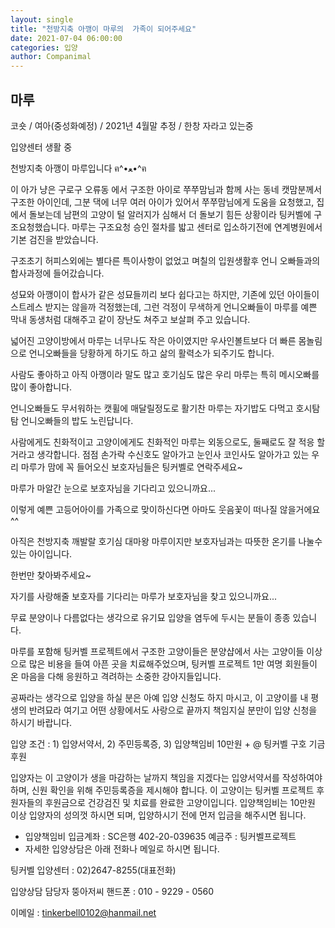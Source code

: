 ```yaml
---
layout: single
title: "천방지축 아깽이 마루의  가족이 되어주세요"
date: 2021-07-04 06:00:00
categories: 입양
author: Companimal
---
```


## 마루

코숏 / 여아(중성화예정) / 2021년 4월말 추정 / 한창 자라고 있는중

입양센터 생활 중 ​

천방지축 아깽이 마루입니다 ฅ^•ﻌ•^ฅ

이 아가 냥은 구로구 오류동 에서 구조한 아이로 쭈쭈맘님과 함께 사는 동네 캣맘분께서 구조한 아이인데, 그분 댁에 너무 여러 아이가 있어서 쭈쭈맘님에게 도움을 요청했고, 집에서 돌보는데 남편의 고양이 털 알러지가 심해서 더 돌보기 힘든 상황이라 팅커벨에 구조요청했습니다. 마루는 구조요청 승인 절차를 밟고 센터로 입소하기전에 연계병원에서 기본 검진을 받았습니다.

구조초기 허피스외에는 별다른 특이사항이 없었고 며칠의 입원생활후 언니 오빠들과의 합사과정에 들어갔습니다.

성묘와 아깽이이 합사가 같은 성묘들끼리 보다 쉽다고는 하지만, 기존에 있던 아이들이 스트레스 받지는 않을까 걱정했는데, 그런 걱정이 무색하게 언니오빠들이 마루를 예쁜 막내 동생처럼 대해주고 같이 장난도 쳐주고 보살펴 주고 있습니다.

넓어진 고양이방에서 마루는 너무나도 작은 아이였지만 우사인볼트보다 더 빠른 몸놀림으로 언니오빠들을 당황하게 하기도 하고 삶의 활력소가 되주기도 합니다.

사람도 좋아하고 아직 아깽이라 말도 많고 호기심도 많은 우리 마루는 특히 메시오빠를 많이 좋아합니다.

언니오빠들도 무서워하는 캣휠에 매달릴정도로 활기찬 마루는 자기밥도 다먹고 호시탐탐 언니오빠들의 밥도 노린답니다.

사람에게도 친화적이고 고양이에게도 친화적인 마루는 외동으로도, 둘째로도 잘 적응 할거라고 생각합니다. 점점 손가락 수신호도 알아가고 눈인사 코인사도 알아가고 있는 우리 마루가 맘에 꼭 들어오신 보호자님들은 팅커벨로 연락주세요~

마루가 마알간 눈으로 보호자님을 기다리고 있으니까요...

이렇게 예쁜 고등어아이를 가족으로 맞이하신다면 아마도 웃음꽃이 떠나질 않을거에요^^

아직은 천방지축 깨발랄 호기심 대마왕 마루이지만 보호자님과는 따뜻한 온기를 나눌수 있는 아이입니다.

한번만 찾아봐주세요~

자기를 사랑해줄 보호자를 기다리는 마루가 보호자님을 찾고 있으니까요...

무료 분양이나 다름없다는 생각으로 유기묘 입양을 염두에 두시는 분들이 종종 있습니다.

마루를 포함해 팅커벨 프로젝트에서 구조한 고양이들은 분양샵에서 사는 고양이들 이상으로 많은 비용을 들여 아픈 곳을 치료해주었으며, 팅커벨 프로젝트 1만 여명 회원들이 온 마음을 다해 응원하고 격려하는 소중한 강아지들입니다. ​

공짜라는 생각으로 입양을 하실 분은 아예 입양 신청도 하지 마시고, 이 고양이를 내 평생의 반려묘라 여기고 어떤 상황에서도 사랑으로 끝까지 책임지실 분만이 입양 신청을 하시기 바랍니다. ​

입양 조건 : 1) 입양서약서, 2) 주민등록증, 3) 입양책임비 10만원 + @ 팅커벨 구호 기금 후원 ​

입양자는 이 고양이가 생을 마감하는 날까지 책임을 지겠다는 입양서약서를 작성하여야 하며, 신원 확인을 위해 주민등록증을 제시해야 합니다. 이 고양이는 팅커벨 프로젝트 후원자들의 후원금으로 건강검진 및 치료를 완료한 고양이입니다. 입양책임비는 10만원 이상 입양자의 성의껏 하시면 되며, 입양하시기 전에 먼저 입금을 해주시면 됩니다. ​

- 입양책임비 입금계좌 : SC은행 402-20-039635 예금주 : 팅커벨프로젝트
- 자세한 입양상담은 아래 전화나 메일로 하시면 됩니다. ​

팅커벨 입양센터 : 02)2647-8255(대표전화)

입양상담 담당자 뚱아저씨 핸드폰 : 010 - 9229 - 0560

이메일 : tinkerbell0102@hanmail.net
